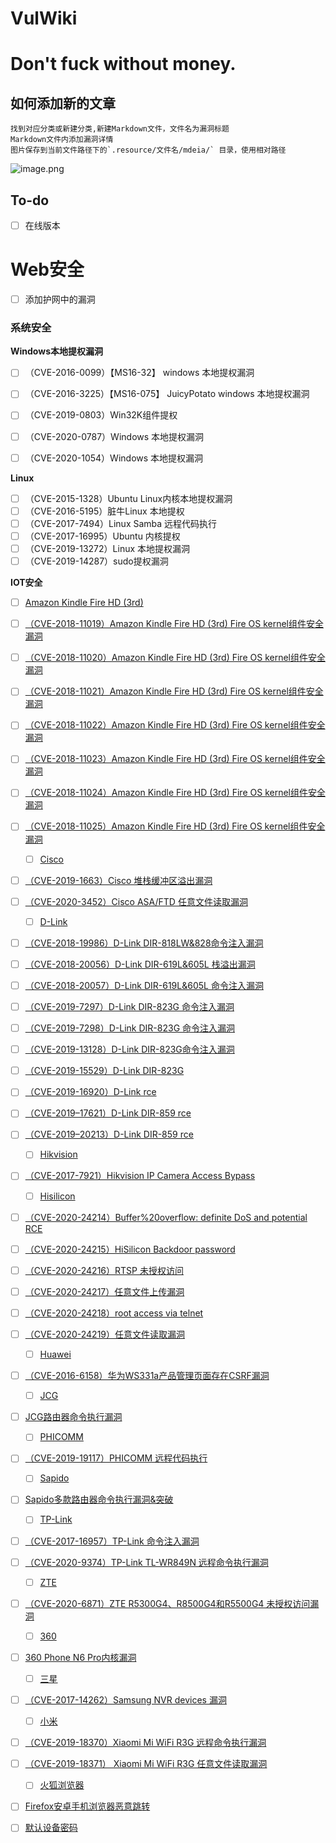 # VulWiki



# Don't fuck without money.

## 如何添加新的文章

```
找到对应分类或新建分类,新建Markdown文件，文件名为漏洞标题
Markdown文件内添加漏洞详情 
图片保存到当前文件路径下的`.resource/文件名/mdeia/` 目录，使用相对路径
```

![image.png](https://i.loli.net/2020/10/13/KXZP21HS5fhzFsM.png)



## To-do

- [ ] 在线版本 

# Web安全

- [ ] 添加护网中的漏洞

### 系统安全

**Windows本地提权漏洞**

- [ ] （CVE-2016-0099）【MS16-32】 windows 本地提权漏洞
- [ ] （CVE-2016-3225）【MS16-075】 JuicyPotato windows 本地提权漏洞
- [ ] （CVE-2019-0803）Win32K组件提权
- [ ] （CVE-2020-0787）Windows 本地提权漏洞
- [ ] （CVE-2020-1054）Windows 本地提权漏洞



**Linux**

- [ ] （CVE-2015-1328）Ubuntu Linux内核本地提权漏洞
- [ ] （CVE-2016-5195）脏牛Linux 本地提权
- [ ] （CVE-2017-7494）Linux Samba 远程代码执行
- [ ] （CVE-2017-16995）Ubuntu 内核提权
- [ ] （CVE-2019-13272）Linux 本地提权漏洞
- [ ] （CVE-2019-14287）sudo提权漏洞

**IOT安全**

- [ ]  [Amazon Kindle Fire HD (3rd)]()

- [ ] [（CVE-2018-11019）Amazon Kindle Fire HD (3rd) Fire OS kernel组件安全漏洞](./IOT安全/Amazon%20Kindle%20Fire%20HD%20(3rd)/（CVE-2018-11019）Amazon%20Kindle%20Fire%20HD%20(3rd)%20Fire%20OS%20kernel组件安全漏洞.md)

- [ ] [（CVE-2018-11020）Amazon Kindle Fire HD (3rd) Fire OS kernel组件安全漏洞](./IOT安全/Amazon%20Kindle%20Fire%20HD%20(3rd)/（CVE-2018-11020）Amazon%20Kindle%20Fire%20HD%20(3rd)%20Fire%20OS%20kernel组件安全漏洞.md)

- [ ] [（CVE-2018-11021）Amazon Kindle Fire HD (3rd) Fire OS kernel组件安全漏洞](./IOT安全/Amazon%20Kindle%20Fire%20HD%20(3rd)/（CVE-2018-11021）Amazon%20Kindle%20Fire%20HD%20(3rd)%20Fire%20OS%20kernel组件安全漏洞.md)

- [ ] [（CVE-2018-11022）Amazon Kindle Fire HD (3rd) Fire OS kernel组件安全漏洞](./IOT安全/Amazon%20Kindle%20Fire%20HD%20(3rd)/（CVE-2018-11022）Amazon%20Kindle%20Fire%20HD%20(3rd)%20Fire%20OS%20kernel组件安全漏洞.md)

- [ ] [（CVE-2018-11023）Amazon Kindle Fire HD (3rd) Fire OS kernel组件安全漏洞](./IOT安全/Amazon%20Kindle%20Fire%20HD%20(3rd)/（CVE-2018-11023）Amazon%20Kindle%20Fire%20HD%20(3rd)%20Fire%20OS%20kernel组件安全漏洞.md)

- [ ] [（CVE-2018-11024）Amazon Kindle Fire HD (3rd) Fire OS kernel组件安全漏洞](./IOT安全/Amazon%20Kindle%20Fire%20HD%20(3rd)/（CVE-2018-11024）Amazon%20Kindle%20Fire%20HD%20(3rd)%20Fire%20OS%20kernel组件安全漏洞.md)

- [ ] [（CVE-2018-11025）Amazon Kindle Fire HD (3rd) Fire OS kernel组件安全漏洞](./IOT安全/Amazon%20Kindle%20Fire%20HD%20(3rd)/（CVE-2018-11025）Amazon%20Kindle%20Fire%20HD%20(3rd)%20Fire%20OS%20kernel组件安全漏洞.md)

  - [ ]  [Cisco]()

- [ ] [（CVE-2019-1663）Cisco 堆栈缓冲区溢出漏洞](./IOT安全/Cisco/（CVE-2019-1663）Cisco%20堆栈缓冲区溢出漏洞.md)

- [ ] [（CVE-2020-3452）Cisco ASA/FTD 任意文件读取漏洞](./IOT安全/Cisco/（CVE-2020-3452）Cisco%20ASA/FTD%20任意文件读取漏洞.md)

  - [ ]  [D-Link]()

- [ ] [（CVE-2018-19986）D-Link DIR-818LW&828命令注入漏洞](./IOT安全/D-Link/（CVE-2018-19986）D-Link%20DIR-818LW&828命令注入漏洞.md)

- [ ] [（CVE-2018-20056）D-Link DIR-619L&605L 栈溢出漏洞](./IOT安全/D-Link/（CVE-2018-20056）D-Link%20DIR-619L&605L%20栈溢出漏洞.md)

- [ ] [（CVE-2018-20057）D-Link DIR-619L&605L 命令注入漏洞](./IOT安全/D-Link/（CVE-2018-20057）D-Link%20DIR-619L&605L%20命令注入漏洞.md)

- [ ] [（CVE-2019-7297）D-Link DIR-823G 命令注入漏洞](./IOT安全/D-Link/（CVE-2019-7297）D-Link%20DIR-823G%20命令注入漏洞.md)

- [ ] [（CVE-2019-7298）D-Link DIR-823G 命令注入漏洞](./IOT安全/D-Link/（CVE-2019-7298）D-Link%20DIR-823G%20命令注入漏洞.md)

- [ ] [（CVE-2019-13128）D-Link DIR-823G命令注入漏洞](./IOT安全/D-Link/（CVE-2019-13128）D-Link%20DIR-823G命令注入漏洞.md)

- [ ] [（CVE-2019-15529）D-Link DIR-823G](./IOT安全/D-Link/（CVE-2019-15529）D-Link%20DIR-823G.md)

- [ ] [（CVE-2019-16920）D-Link rce](./IOT安全/D-Link/（CVE-2019-16920）D-Link%20rce.md)

- [ ] [（CVE-2019–17621）D-Link DIR-859 rce](./IOT安全/D-Link/（CVE-2019–17621）D-Link%20DIR-859%20rce.md)

- [ ] [（CVE-2019–20213）D-Link DIR-859 rce](./IOT安全/D-Link/（CVE-2019–20213）D-Link%20DIR-859%20rce.md)

  - [ ]  [Hikvision]()

- [ ] [（CVE-2017-7921）Hikvision IP Camera Access Bypass](./IOT安全/Hikvision/（CVE-2017-7921）Hikvision%20IP%20Camera%20Access%20Bypass.md)

  - [ ]  [Hisilicon]()

- [ ] [（CVE-2020-24214）Buffer%20overflow: definite DoS and potential RCE](./IOT安全/Hisilicon/（CVE-2020-24214）Buffer%20overflow:%20definite%20DoS%20and%20potential%20RCE.md)

- [ ] [（CVE-2020-24215）HiSilicon Backdoor password](./IOT安全/Hisilicon/（CVE-2020-24215）HiSilicon%20Backdoor%20password.md)

- [ ] [（CVE-2020-24216）RTSP 未授权访问](./IOT安全/Hisilicon/（CVE-2020-24216）RTSP%20未授权访问.md)

- [ ] [（CVE-2020-24217）任意文件上传漏洞](./IOT安全/Hisilicon/（CVE-2020-24217）任意文件上传漏洞.md)

- [ ] [（CVE-2020-24218）root access via telnet](./IOT安全/Hisilicon/（CVE-2020-24218）root%20access%20via%20telnet.md)

- [ ] [（CVE-2020-24219）任意文件读取漏洞](./IOT安全/Hisilicon/（CVE-2020-24219）任意文件读取漏洞.md)

  - [ ]  [Huawei]()

- [ ] [（CVE-2016-6158）华为WS331a产品管理页面存在CSRF漏洞](./IOT安全/Huawei/（CVE-2016-6158）华为WS331a产品管理页面存在CSRF漏洞.md)

  - [ ]  [JCG]()

- [ ] [JCG路由器命令执行漏洞](./IOT安全/JCG/JCG路由器命令执行漏洞.md)

  - [ ]  [PHICOMM]()

- [ ] [（CVE-2019-19117）PHICOMM 远程代码执行](./IOT安全/PHICOMM/（CVE-2019-19117）PHICOMM%20远程代码执行.md)

  - [ ]  [Sapido]()

- [ ] [Sapido多款路由器命令执行漏洞&突破](./IOT安全/Sapido/Sapido多款路由器命令执行漏洞&突破.md)

  - [ ]  [TP-Link]()

- [ ] [（CVE-2017-16957）TP-Link 命令注入漏洞](./IOT安全/TP-Link/（CVE-2017-16957）TP-Link%20命令注入漏洞.md)

- [ ] [（CVE-2020-9374）TP-Link TL-WR849N 远程命令执行漏洞](./IOT安全/TP-Link/（CVE-2020-9374）TP-Link%20TL-WR849N%20远程命令执行漏洞.md)

  - [ ]  [ZTE]()

- [ ] [（CVE-2020-6871）ZTE R5300G4、R8500G4和R5500G4 未授权访问漏洞](./IOT安全/ZTE/（CVE-2020-6871）ZTE%20R5300G4、R8500G4和R5500G4%20未授权访问漏洞.md)

  - [ ]  [360]()

- [ ] [360 Phone N6 Pro内核漏洞](./IOT安全/360/360%20Phone%20N6%20Pro内核漏洞.md)

  - [ ]  [三星]()

- [ ] [（CVE-2017-14262）Samsung NVR devices 漏洞](./IOT安全/三星/（CVE-2017-14262）Samsung%20NVR%20devices%20漏洞.md)

  - [ ]  [小米]()

- [ ] [（CVE-2019-18370）Xiaomi Mi WiFi R3G 远程命令执行漏洞](./IOT安全/小米/（CVE-2019-18370）Xiaomi%20Mi%20WiFi%20R3G%20远程命令执行漏洞.md)

- [ ] [（CVE-2019-18371） Xiaomi Mi WiFi R3G 任意文件读取漏洞](./IOT安全/小米/（CVE-2019-18371）%20Xiaomi%20Mi%20WiFi%20R3G%20任意文件读取漏洞.md)

  - [ ]  [火狐浏览器]()

- [ ] [Firefox安卓手机浏览器恶意跳转](./IOT安全/火狐浏览器/Firefox安卓手机浏览器恶意跳转.md)

- [ ] [默认设备密码](./IOT安全/默认设备密码.md)